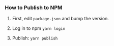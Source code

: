 ### How to Publish to NPM

1. First, edit `package.json` and bump the version.

2. Log in to npm `yarn login`

3. Publish: `yarn publish`
